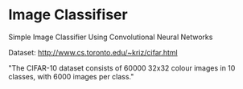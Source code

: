 # Image Classifiser

Simple Image Classifier Using Convolutional Neural Networks

Dataset: http://www.cs.toronto.edu/~kriz/cifar.html

  "The CIFAR-10 dataset consists of 60000 32x32 colour images in 10 classes, with 6000 images per class."
